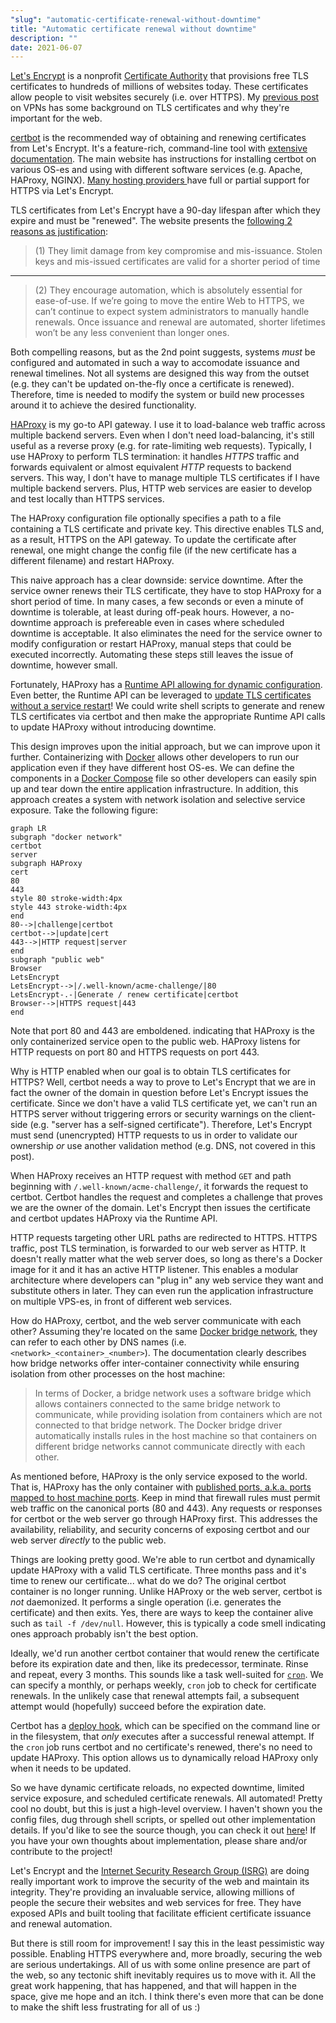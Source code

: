 ```yaml
---
"slug": "automatic-certificate-renewal-without-downtime"
title: "Automatic certificate renewal without downtime"
description: ""
date: 2021-06-07
---
```


[Let's Encrypt](https://letsencrypt.org/) is a nonprofit [Certificate Authority](https://en.wikipedia.org/wiki/Certificate_authority) that provisions free TLS certificates to hundreds of millions of websites today. These certificates allow people to visit websites securely (i.e. over HTTPS). My [previous post](/blog/DIY_VPNs) on VPNs has some background on TLS certificates and why they're important for the web.

[certbot](https://certbot.eff.org/) is the recommended way of obtaining and renewing certificates from Let's Encrypt. It's a feature-rich, command-line tool with [extensive documentation](https://certbot.eff.org/docs/using.html). The main website has instructions for installing certbot on various OS-es and using with different software services (e.g. Apache, HAProxy, NGINX). [Many hosting providers ](https://certbot.eff.org/hosting_providers) have full or partial support for HTTPS via Let's Encrypt.

TLS certificates from Let's Encrypt have a 90-day lifespan after which they expire and must be "renewed". The website presents the [following 2 reasons as justification](https://letsencrypt.org/2015/11/09/why-90-days.html):

> (1) They limit damage from key compromise and mis-issuance. Stolen keys and mis-issued certificates are valid for a shorter period of time

---
> (2) They encourage automation, which is absolutely essential for ease-of-use. If we’re going to move the entire Web to HTTPS, we can’t continue to expect system administrators to manually handle renewals. Once issuance and renewal are automated, shorter lifetimes won’t be any less convenient than longer ones.

Both compelling reasons, but as the 2nd point suggests, systems *must* be configured and automated in such a way to accomodate issuance and renewal timelines. Not all systems are designed this way from the outset (e.g. they can't be updated on-the-fly once a certificate is renewed). Therefore, time is needed to modify the system or build new processes around it to achieve the desired functionality.

[HAProxy](https://www.haproxy.com/) is my go-to API gateway. I use it to load-balance web traffic across multiple backend servers. Even when I don't need load-balancing, it's still useful as a reverse proxy (e.g. for rate-limiting web requests). Typically, I use HAProxy to perform TLS termination: it handles *HTTPS* traffic and forwards equivalent or almost equivalent *HTTP* requests to backend servers. This way, I don't have to manage multiple TLS certificates if I have multiple backend servers. Plus, HTTP web services are easier to develop and test locally than HTTPS services.

The HAProxy configuration file optionally specifies a path to a file containing a TLS certificate and private key. This directive enables TLS and, as a result, HTTPS on the API gateway. To update the certificate after renewal, one might change the config file (if the new certificate has a different filename) and restart HAProxy.

This naive approach has a clear downside: service downtime. After the service owner renews their TLS certificate, they have to stop HAProxy for a short period of time. In many cases, a few seconds or even a minute of downtime is tolerable, at least during off-peak hours. However, a no-downtime approach is prefereable even in cases where scheduled downtime is acceptable. It also eliminates the need for the service owner to modify configuration or restart HAProxy, manual steps that could be executed incorrectly. Automating these steps still leaves the issue of downtime, however small.

Fortunately, HAProxy has a [Runtime API allowing for dynamic configuration](https://www.haproxy.com/blog/dynamic-configuration-haproxy-runtime-api/). Even better, the Runtime API can be leveraged to [update TLS certificates without a service restart](https://www.haproxy.com/blog/dynamic-ssl-certificate-storage-in-haproxy/)! We could write shell scripts to generate and renew TLS certificates via certbot and then make the appropriate Runtime API calls to update HAProxy without introducing downtime.

This design improves upon the initial approach, but we can improve upon it further. Containerizing with [Docker](https://docs.docker.com/get-started/overview/) allows other developers to run our application even if they have different host OS-es. We can define the components in a [Docker Compose](https://docs.docker.com/compose/) file so other developers can easily spin up and tear down the entire application infrastructure. In addition, this approach creates a system with network isolation and selective service exposure. Take the following figure:

```mermaid
graph LR
subgraph "docker network"
certbot
server
subgraph HAProxy
cert
80
443
style 80 stroke-width:4px
style 443 stroke-width:4px
end
80-->|challenge|certbot
certbot-->|update|cert
443-->|HTTP request|server
end
subgraph "public web"
Browser
LetsEncrypt
LetsEncrypt-->|/.well-known/acme-challenge/|80
LetsEncrypt-.-|Generate / renew certificate|certbot
Browser-->|HTTPS request|443
end
```

Note that port 80 and 443 are emboldened. indicating that HAProxy is the only containerized service open to the public web. HAProxy listens for HTTP requests on port 80 and HTTPS requests on port 443.

Why is HTTP enabled when our goal is to obtain TLS certificates for HTTPS? Well, certbot needs a way to prove to Let's Encrypt that we are in fact the owner of the domain in question before Let's Encrypt issues the certificate. Since we don't have a valid TLS certificate yet, we can't run an HTTPS server without triggering errors or security warnings on the client-side (e.g. "server has a self-signed certificate"). Therefore, Let's Encrypt must send (unencrypted) HTTP requests to us in order to validate our ownership *or* use another validation method (e.g. DNS, not covered in this post).

When HAProxy receives an HTTP request with method `GET` and path beginning with `/.well-known/acme-challenge/`, it forwards the request to certbot. Certbot handles the request and completes a challenge that proves we are the owner of the domain. Let's Encrypt then issues the certificate and certbot updates HAProxy via the Runtime API.

HTTP requests targeting other URL paths are redirected to HTTPS. HTTPS traffic, post TLS termination, is forwarded to our web server as HTTP. It doesn't really matter what the web server does, so long as there's a Docker image for it and it has an active HTTP listener. This enables a modular architecture where developers can "plug in" any web service they want and substitute others in later. They can even run the application infrastructure on multiple VPS-es, in front of different web services.

How do HAProxy, certbot, and the web server communicate with each other? Assuming they're located on the same [Docker bridge network](https://docs.docker.com/network/bridge/), they can refer to each other by DNS names (i.e. `<network>_<container>_<number>`). The documentation clearly describes how bridge networks offer inter-container connectivity while ensuring isolation from other processes on the host machine:

> In terms of Docker, a bridge network uses a software bridge which allows containers connected to the same bridge network to communicate, while providing isolation from containers which are not connected to that bridge network. The Docker bridge driver automatically installs rules in the host machine so that containers on different bridge networks cannot communicate directly with each other.

As mentioned before, HAProxy is the only service exposed to the world. That is, HAProxy has the only container with [published ports, a.k.a. ports mapped to host machine ports](https://docs.docker.com/config/containers/container-networking/#published-ports). Keep in mind that firewall rules must permit web traffic on the canonical ports (80 and 443). Any requests or responses for certbot or the web server go through HAProxy first. This addresses the availability, reliability, and security concerns of exposing certbot and our web server *directly* to the public web.

Things are looking pretty good. We're able to run certbot and dynamically update HAProxy with a valid TLS certificate. Three months pass and it's time to renew our certificate... what do we do? The original certbot container is no longer running. Unlike HAProxy or the web server, certbot is *not* daemonized. It performs a single operation (i.e. generates the certificate) and then exits. Yes, there are ways to keep the container alive such as `tail -f /dev/null`. However, this is typically a code smell indicating ones approach probably isn't the best option.

Ideally, we'd run another certbot container that would renew the certificate before its expiration date and then, like its predecessor, terminate. Rinse and repeat, every 3 months. This sounds like a task well-suited for [`cron`](https://man7.org/linux/man-pages/man8/cron.8.html). We can specify a monthly, or perhaps weekly, `cron` job to check for certificate renewals. In the unlikely case that renewal attempts fail, a subsequent attempt would (hopefully) succeed before the expiration date.

Certbot has a [deploy hook](https://certbot.eff.org/docs/using.html?highlight=hook#renewing-certificates), which can be specified on the command line or in the filesystem, that *only* executes after a successful renewal attempt. If the `cron` job runs certbot and no certificate's renewed, there's no need to update HAProxy. This option allows us to dynamically reload HAProxy only when it needs to be updated.

So we have dynamic certificate reloads, no expected downtime, limited service exposure, and scheduled certificate renewals. All automated! Pretty cool no doubt, but this is just a high-level overview. I haven't shown you the config files, dug through shell scripts, or spelled out other implementation details. If you'd like to see the source though, you can check it out [here](https://github.com/zbo14/tls-refresh)! If you have your own thoughts about implementation, please share and/or contribute to the project!

Let's Encrypt and the [Internet Security Research Group (ISRG)](https://www.abetterinternet.org/) are doing really important work to improve the security of the web and maintain its integrity. They're providing an invaluable service, allowing millions of people the secure their websites and web services for free. They have exposed APIs and built tooling that facilitate efficient certificate issuance and renewal automation.

But there is still room for improvement! I say this in the least pessimistic way possible. Enabling HTTPS everywhere and, more broadly, securing the web are serious undertakings. All of us with some online presence are part of the web, so any tectonic shift inevitably requires us to move with it. All the great work happening, that has happened, and that will happen in the space, give me hope and an itch. I think there's even more that can be done to make the shift less frustrating for all of us :)

